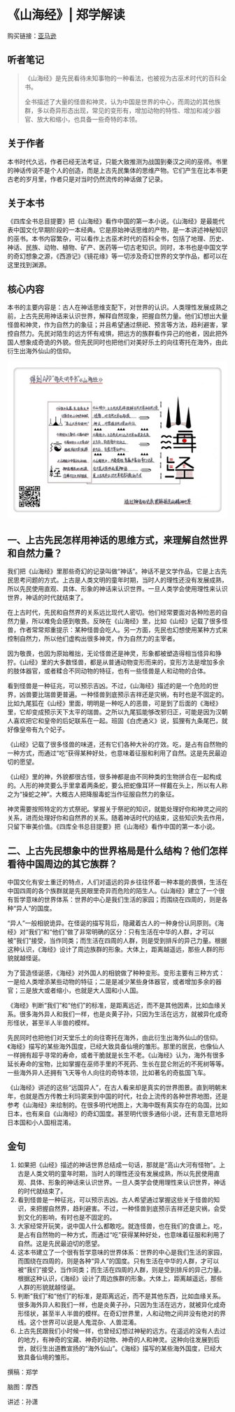 《山海经》| 郑学解读
================================

购买链接：[亚马逊](https://www.amazon.cn/图书/dp/B018X45L3K/ref=sr_1_2?ie=UTF8&qid=1506523294&sr=8-2&keywords=山海经)

听者笔记
--------------------------

> 《山海经》是先民看待未知事物的一种看法，也被视为古巫术时代的百科全书。
>
> 全书描述了大量的怪兽和神灵，认为中国是世界的中心，而周边的其他族群，多以奇异形态出现，常见的变形有，增加动物的特性、增加和减少器官、放大和缩小，也具备一些奇特的本领。

关于作者
--------------------------------

本书时代久远，作者已经无法考证，只能大致推测为战国到秦汉之间的巫师。书里的神话传说不是个人的创造，而是上古先民集体的思维产物。它们产生在比本书更古老的岁月里，作者只是对当时仍然流传的神话做了记录。     

关于本书
--------------------------------

《四库全书总目提要》把《山海经》看作中国的第一本小说。《山海经》是最能代表中国文化早期阶段的一本经典。它是原始神话思维的产物，是一本讲述神秘知识的巫书。本书内容繁杂，可以看作上古巫术时代的百科全书，包括了地理、历史、神话、民族、动物、植物、矿产、医药等一切古老知识。同时，本书也是中国文学的奇幻想象之源，《西游记》《镜花缘》等一切涉及奇幻世界的文学作品，都可以在这里找到渊源。

核心内容
--------------------------------

本书的主要内容是：古人在神话思维支配下，对世界的认识。人类理性发展成熟之前，上古先民用神话来认识世界，解释自然现象，把握自然力量。他们幻想出大量怪兽和神灵，作为自然力的象征；并且希望通过祭祀、预言等方法，趋利避害，掌控自然力。先民对陌生的远方怀有戒惧，把远方的族群看作异己的他者，因此把外国人想象成奇诡的外貌。但先民同时也把他们对美好乐土的向往寄托在海外，由此衍生出海外仙山的信仰。     
 
![](the-classic-of-mountains-and-seas/001.JPG)

一、上古先民怎样用神话的思维方式，来理解自然世界和自然力量？
--------------------------------

我们把《山海经》里那些奇幻的记录叫做“神话”。神话不是文学作品，它是上古先民思考问题的方式。上古是人类文明的童年时期，当时人的理性还没有发展成熟，所以先民使用直观、具体、形象的神话来认识世界。一旦人类学会使用理性来认识世界，神话的时代就结束了。

在上古时代，先民和自然界的关系远比现代人密切。他们经常要面对各种险恶的自然力量，所以难免会感到敬畏。反映在《山海经》里，比如《山经》记载了很多怪兽，作者常常郑重提示：某种怪兽会吃人。另一方面，先民也幻想使用某种方式来控制自然力，所以他们虚构出很多神灵，作为自然力的主宰者。

因为敬畏，也因为原始稚拙，无论怪兽还是神灵，形象都被塑造得相当怪异和狰狞。《山经》里的大多数怪兽，都是从普通动物变形而来的，变形方法是增加多余的肢体器官，或者糅合不同动物的特征，也有一些怪兽是人和动物的合体。

看到怪兽是一种征兆，可以预示吉凶。不过，《山海经》描述的是一个危险的世界，凶兽要比瑞兽更普遍。一种怪兽到底预示吉祥还是灾祸，有时也是不固定的。比如九尾狐在《山经》里面，明明是一种吃人的恶兽，可是到了后面的《海经》里，它却变成预示天下太平的瑞兽。之所以九尾狐能够改邪归正，可能是因为汉朝人喜欢把它和皇帝的后妃联系在一起。班固《白虎通义》说，狐狸有九条尾巴，就好像皇帝有九个妃子。

《山经》记载了很多怪兽的味道，还有它们各种大补的疗效。吃，是占有自然物的一种方式，而通过“吃”获得某种好处，也意味着征服和利用了自然。这是先民最迫切的愿望。

《山经》里的神，外貌都很古怪，很多神都是由不同种类的生物拼合在一起构成的。人形的神灵要么手里拿着两条蛇，要么把蛇像耳环一样戴在头上，所以有人称之为“操蛇之神”。大概古人把降服毒蛇当作征服自然力的象征。

神灵需要按照特定的方式祭祀。掌握关于祭祀的知识，就能处理好你和神灵之间的关系，进而处理好你和自然界的关系。随着神话时代的结束，这些知识失去作用，只留下审美价值。《四库全书总目提要》把《山海经》看作中国的第一本小说。

二、上古先民想象中的世界格局是什么结构？他们怎样看待中国周边的其它族群？
--------------------------------

中国文化有安土重迁的特点，人们对遥远的异乡往往怀着一种本能的畏惧，生活在中国四周的各个族群就是先民眼里奇异而危险的陌生人。《山海经》建立了一个很有哲学意味的世界体系：世界的中心是我们生活的家园；而围绕在四周的，则是各种“异人”的国度。

“异人”一般相貌诡异。在怪诞的描写背后，隐藏着古人的一种身份认同原则。《海经》对“我们”和“他们”做了非常明确的区分：只有生活在中华的人群，才可以被“我们”接受，当作同类；而生活在四周的人群，则是受到排斥的异己力量。根据这种认识，《海经》设计了周边族群的形象。大体上，距离越遥远，那些人群的形貌就越怪诞。

为了营造怪诞感，《海经》对外国人的相貌做了种种变形。变形主要有三种方式：一是给人类增添某些动物的特征；二是是减少某些身体器官，或者增加多余的器官；三是放大或者缩小，也就是大人国和小人国。

《海经》判断“我们”和“他们”的标准，是距离远近，而不是其他因素，比如血缘关系。很多海外异人和我们一样，也是炎黄子孙，只因为生活在远方，就被异化成奇形怪状，甚至半人半兽的模样。

先民同时也把他们对天堂乐土的向往寄托在海外，由此衍生出海外仙山的信仰。《海经》描写的某些海外国度，已经大致具备仙境的雏形。那里的居民，也像仙人一样拥有超乎寻常的寿命，或者干脆就是长生不老。《山海经》认为，海外有很多延长寿命的宝物，比如掌握在巫师手里的不死药、生长在昆仑附近的不死树等等。一些海外异人还拥有飞天等令人向往的奇特本领，比如著名的奇肱国飞车。

《山海经》讲述的这些“远国异人”，在古人看来却是真实的世界图景。直到明朝末年，也就是西方传教士利玛窦来到中国的时代，社会上流传的各种世界地图，还是参考《山海经》来绘制的。在很多明代地图上，大海中既有真实存在的岛国，比如日本，也有来自《山海经》的奇幻国度。甚至明代很多通俗小说，还有意无意地将日本国和小人国相混淆。     

金句
--------------------------------

1. 如果把《山经》描述的神话世界总结成一句话，那就是“高山大河有怪物”。上古是人类文明的童年时期，当时人的理性还没有发展成熟，所以先民使用直观、具体、形象的神话来认识世界。一旦人类学会使用理性来认识世界，神话的时代就结束了。
2. 看到怪兽是一种征兆，可以预示吉凶。古人希望通过掌握这些关于怪兽的知识，来把握自然界，趋利避害。不过，一种怪兽到底预示吉祥还是灾祸，会受到文化的影响，有时也是不固定的。
3. 大家经常开玩笑，说中国人什么都敢吃。就连怪兽，也在我们的食谱上。吃，是占有自然物的一种方式，而通过“吃”获得某种好处，也意味着征服和利用了自然。这是先民最迫切的愿望。
4. 这本书建立了一个很有哲学意味的世界体系：世界的中心是我们生活的家园，而围绕在四周的，则是各种“异人”的国度。只有生活在中华的人群，才可以被“我们”接受，当作同类；而生活在四周的人群，则是受到排斥的异己力量。根据这种认识，《海经》设计了周边族群的形象。大体上，距离越遥远，那些人群的形貌就越怪诞。
5. 判断“我们”和“他们”的标准，是距离远近，而不是其他东西，比如血缘关系。很多海外异人和我们一样，也是炎黄子孙，只因为生活在远方，就被异化成奇形怪状，甚至半人半兽的模样。在奇幻世界里，人和动物之间并没有绝对的界线。这个世界可以说是人鬼混杂、人兽混淆。
6. 上古先民跟我们小时候一样，也曾经幻想过神秘的远方。在遥远的没有人去过的地方，有神奇的宝藏、神奇的动物、神奇的人和神灵。这种向往发展到后世，就衍生出道教宣扬的“海外仙山”。《海经》描写的某些海外国度，已经大致具备仙境的雏形。

撰稿：郑学

脑图：摩西

讲述：孙潇
